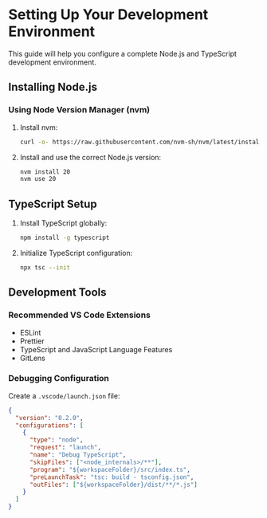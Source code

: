 # Setting Up Your Development Environment

This guide will help you configure a complete Node.js and TypeScript development environment.

## Installing Node.js

### Using Node Version Manager (nvm)

1. Install nvm:
   ```bash
   curl -o- https://raw.githubusercontent.com/nvm-sh/nvm/latest/install.sh | bash
   ```

2. Install and use the correct Node.js version:
   ```bash
   nvm install 20
   nvm use 20
   ```

## TypeScript Setup

1. Install TypeScript globally:
   ```bash
   npm install -g typescript
   ```

2. Initialize TypeScript configuration:
   ```bash
   npx tsc --init
   ```

## Development Tools

### Recommended VS Code Extensions

- ESLint
- Prettier
- TypeScript and JavaScript Language Features
- GitLens

### Debugging Configuration

Create a `.vscode/launch.json` file:
```json
{
  "version": "0.2.0",
  "configurations": [
    {
      "type": "node",
      "request": "launch",
      "name": "Debug TypeScript",
      "skipFiles": ["<node_internals>/**"],
      "program": "${workspaceFolder}/src/index.ts",
      "preLaunchTask": "tsc: build - tsconfig.json",
      "outFiles": ["${workspaceFolder}/dist/**/*.js"]
    }
  ]
}
```

